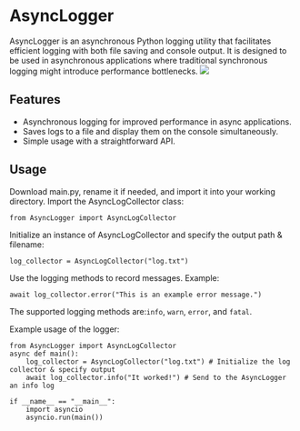 # AsyncLogger
AsyncLogger is an asynchronous Python logging utility that facilitates efficient logging with both file saving and console output. It is designed to be used in asynchronous applications where traditional synchronous logging might introduce performance bottlenecks.
<img src="https://github.com/autumnfied/AsyncLogger/blob/main/Example.png">
## Features
- Asynchronous logging for improved performance in async applications.
- Saves logs to a file and display them on the console simultaneously.
- Simple usage with a straightforward API.

## Usage
Download main.py, rename it if needed, and import it into your working directory.
Import the AsyncLogCollector class:
```python3
from AsyncLogger import AsyncLogCollector
```

Initialize an instance of AsyncLogCollector and specify the output path & filename:
```python3
log_collector = AsyncLogCollector("log.txt")
```

Use the logging methods to record messages. Example:
```python3
await log_collector.error("This is an example error message.")
```

The supported logging methods are:`info`, `warn`, `error`, and `fatal`.

Example usage of the logger:
```python3
from AsyncLogger import AsyncLogCollector
async def main():
    log_collector = AsyncLogCollector("log.txt") # Initialize the log collector & specify output
    await log_collector.info("It worked!") # Send to the AsyncLogger an info log

if __name__ == "__main__":
    import asyncio
    asyncio.run(main())
```
